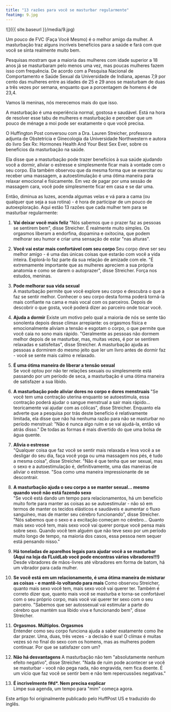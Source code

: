 ```yaml
---
title: "13 razões para você se masturbar regularmente"
featimg: 9.jpg
---
```

![]({{ site.baseurl }}/media/9.jpg)

Um pouco de FVC (Faça Você Mesmo) é o melhor amigo da mulher. A masturbação traz alguns incríveis benefícios para a saúde e fará com que você se sinta realmente muito bem.

Pesquisas mostram que a maioria das mulheres com idade superior a 18 anos já se masturbaram pelo menos uma vez, mas poucas mulheres fazem isso com frequência. De acordo com a Pesquisa Nacional de Comportamento e Saúde Sexual da Universidade de Indiana, apenas 7,9 por cento das mulheres entre as idades de 25 e 29 anos se masturbam de duas a três vezes por semana, enquanto que a porcentagem de homens é de 23,4. 

Vamos lá meninas, nós merecemos mais do que isso.

A masturbação é uma experiência normal, gostosa e saudável. Está na hora de resolver esse tabu de mulheres e masturbação e perceber que um pouco de ménage a moi pode ser exatamente o que você precisa.

O Huffington Post conversou com a Dra. Lauren Streicher, professora adjunta de Obstetrícia e Ginecologia da Universidade Northwestern e autora do livro Sex Rx: Hormones Health And Your Best Sex Ever, sobre os benefícios da masturbação na saúde.

Ela disse que a masturbação pode trazer benefícios à sua saúde ajudando você a dormir, aliviar o estresse e simplesmente ficar mais à vontade com o seu corpo. Ela também observou que da mesma forma que se exercitar ou receber uma massagem, a autoestimulação é uma ótima maneira para relaxar emocional e fisicamente. Em vez de pagar por uma sessão de massagem cara, você pode simplesmente ficar em casa e se dar uma.

Então, diminua as luzes, acenda algumas velas e vá para a cama (ou qualquer que seja a sua rotina) - é hora de participar de um pouco de autoexploração. Aqui estão 13 razões que cada mulher tem para se masturbar regularmente:

1. <b> Vai deixar você mais feliz </b> 
"Nós sabemos que o prazer faz as pessoas se sentirem bem", disse Streicher. É realmente muito simples. Os orgasmos liberam a endorfina, dopamina e oxitocina, que podem melhorar seu humor e criar uma sensação de estar "nas alturas".


2. <b> Você vai estar mais confortável com seu corpo </b> 
Seu corpo deve ser seu melhor amigo - é uma das únicas coisas que estarão com você a vida inteira. Explorá-lo faz parte da sua relação de amizade com ele. "É extremamente importante que as mulheres apreciem a sua própria anatomia e como se darem o autoprazer", disse Streicher. Força nos estudos, meninas.

3. <b> Pode melhorar sua vida sexual </b>  
A masturbação permite que você explore seu corpo e descubra o que a faz se sentir melhor. Conhecer o seu corpo desta forma poderá torná-la mais confiante na cama e mais vocal com os parceiros. Depois de descobrir o que gosta, você poderá dizer ao parceiro onde tocar você.

 4. <b>Ajuda a dormir</b> 
Existe um motivo pelo qual a maioria de nós se sente tão sonolenta depois desse clímax arrepiante: os orgasmos física e emocionalmente aliviam a tensão e esgotam o corpo, o que permite que você caia no sono mais rápido. "Geralmente as pessoas não dormem melhor depois de se masturbar, mas, muitas vezes, é por se sentirem relaxadas e satisfeitas", disse Streicher. A masturbação ajuda as pessoas a dormirem do mesmo jeito que ler um livro antes de dormir faz - você se sente mais calmo e relaxado.

 5. <b>É uma ótima maneira de liberar a tensão sexual </b>   
Se você optou por não ter relações sexuais ou simplesmente está passando por um período de seca, a masturbação é uma ótima maneira de satisfazer a sua libido.

6. <b>A masturbação pode aliviar dores no corpo e dores menstruais </b> 
"Se você tem uma contração uterina enquanto se autoestimula, essa contração poderá ajudar o sangue menstrual a sair mais rápido... teoricamente vai ajudar com as cólicas", disse Streicher. Enquanto ela adverte que a pesquisa por trás deste benefício é relativamente limitada, ela disse que não há nenhuma razão para não se masturbar no período menstrual: "Não é nunca algo ruim e se vai ajudá-la, então vá atrás disso." De todas as formas é mais divertido do que uma bolsa de água quente.

7. <b>Alivia o estresse </b>  
"Qualquer coisa que faz você se sentir mais relaxada e leva você a se desligar do seu dia, faça você yoga ou uma massagem nos pés, é tudo a mesma coisa", disse Streicher. "Não é que tenha que ser sexual, mas o sexo e a autoestimulação é, definitivamente, uma das maneiras de aliviar o estresse. "Soa como uma maneira impressionante de se descontrair.

8. <b> A masturbação ajuda o seu corpo a se manter sexual... mesmo quando você não está fazendo sexo </b>  
"Se você está dando um tempo para relacionamentos, há um benefício muito forte para manter as coisas ao se autoestimular - não só em termos de manter os tecidos elásticos e saudáveis e aumentar o fluxo sanguíneo, mas de manter seu cérebro funcionando", disse Streicher. "Nós sabemos que o sexo e a excitação começam no cérebro... Quanto mais sexo você tem, mais sexo você vai querer porque você pensa mais sobre sexo. Quando você tem alguém que não teve sexo por um período muito longo de tempo, na maioria dos casos, essa pessoa nem sequer está pensando nisso."

9. <b>Há toneladas de aparelhos legais para ajudar você a se masturbar (Aqui na loja da FLuidLab você pode encontras vários vibradores!!!) </b>  
Desde vibradores de mãos-livres até vibradores em forma de batom, há um vibrador para cada mulher.

10. <b>Se você está em um relacionamento, é uma ótima maneira de misturar as coisas - e mantê-lo voltando para mais </b>
Como observou Streicher, quanto mais sexo você tem, mais sexo você vai querer ter. Também é correto dizer que, quanto mais você se masturba e torna-se confortável com o seu próprio corpo, mais você vai querer ter sexo com o seu parceiro. "Sabemos que ser autossexual vai estimular a parte do cérebro que mantém sua libido viva e funcionando bem", disse Streicher.

11. <b>Orgasmos. Múltiplos. Orgasmos </b>  
Entender como seu corpo funciona ajuda a saber exatamente como lhe dar prazer. Uma, duas, três vezes - a decisão é sua! O clímax é muitas vezes só no final do sexo com os homens, mas as mulheres podem continuar. Por que se satisfazer com um?

12. <b>Não há desvantagens </b>
A masturbação não tem "absolutamente nenhum efeito negativo", disse Streicher. "Nada de ruim pode acontecer se você se masturbar - você não pega nada, não engravida, nem fica doente. É um vício que faz você se sentir bem e não tem repercussões negativas."

13. <b>É incrivelmente f#d*. Nem precisa explicar </b>   
Limpe sua agenda, um tempo para "mim" começa agora.

Este artigo foi originalmente publicado pelo HuffPost US e traduzido do inglês.
